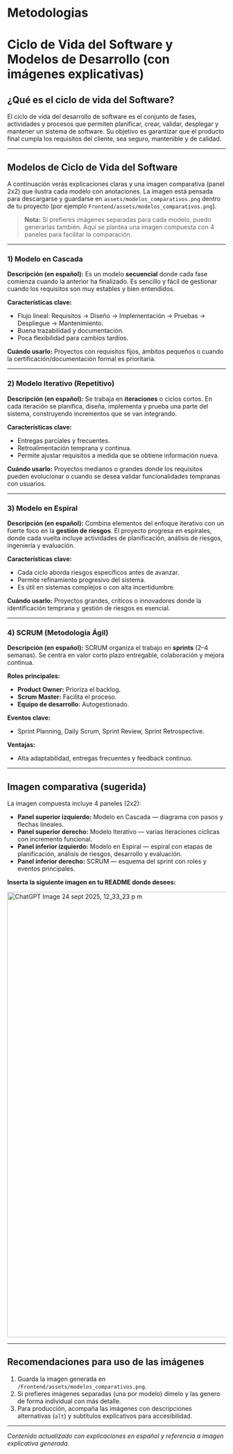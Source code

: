 # Metodologias
# Ciclo de Vida del Software y Modelos de Desarrollo (con imágenes explicativas)

## ¿Qué es el ciclo de vida del Software?

El ciclo de vida del desarrollo de software es el conjunto de fases, actividades y procesos que permiten planificar, crear, validar, desplegar y mantener un sistema de software. Su objetivo es garantizar que el producto final cumpla los requisitos del cliente, sea seguro, mantenible y de calidad.

---

## Modelos de Ciclo de Vida del Software

A continuación verás explicaciones claras y una imagen comparativa (panel 2x2) que ilustra cada modelo con anotaciones. La imagen está pensada para descargarse y guardarse en `assets/modelos_comparativos.png` dentro de tu proyecto (por ejemplo `Frontend/assets/modelos_comparativos.png`).

> **Nota:** Si prefieres imágenes separadas para cada modelo, puedo generarlas también. Aquí se plantea una imagen compuesta con 4 paneles para facilitar la comparación.

---

### 1) Modelo en Cascada

**Descripción (en español):**
Es un modelo **secuencial** donde cada fase comienza cuando la anterior ha finalizado. Es sencillo y fácil de gestionar cuando los requisitos son muy estables y bien entendidos.

**Características clave:**

* Flujo lineal: Requisitos → Diseño → Implementación → Pruebas → Despliegue → Mantenimiento.
* Buena trazabilidad y documentación.
* Poca flexibilidad para cambios tardíos.

**Cuándo usarlo:**
Proyectos con requisitos fijos, ámbitos pequeños o cuando la certificación/documentación formal es prioritaria.

---

### 2) Modelo Iterativo (Repetitivo)

**Descripción (en español):**
Se trabaja en **iteraciones** o ciclos cortos. En cada iteración se planifica, diseña, implementa y prueba una parte del sistema, construyendo incrementos que se van integrando.

**Características clave:**

* Entregas parciales y frecuentes.
* Retroalimentación temprana y continua.
* Permite ajustar requisitos a medida que se obtiene información nueva.

**Cuándo usarlo:**
Proyectos medianos o grandes donde los requisitos pueden evolucionar o cuando se desea validar funcionalidades tempranas con usuarios.

---

### 3) Modelo en Espiral

**Descripción (en español):**
Combina elementos del enfoque iterativo con un fuerte foco en la **gestión de riesgos**. El proyecto progresa en espirales, donde cada vuelta incluye actividades de planificación, análisis de riesgos, ingeniería y evaluación.

**Características clave:**

* Cada ciclo aborda riesgos específicos antes de avanzar.
* Permite refinamiento progresivo del sistema.
* Es útil en sistemas complejos o con alta incertidumbre.

**Cuándo usarlo:**
Proyectos grandes, críticos o innovadores donde la identificación temprana y gestión de riesgos es esencial.

---

### 4) SCRUM (Metodología Ágil)

**Descripción (en español):**
SCRUM organiza el trabajo en **sprints** (2–4 semanas). Se centra en valor corto plazo entregable, colaboración y mejora continua.

**Roles principales:**

* **Product Owner:** Prioriza el backlog.
* **Scrum Master:** Facilita el proceso.
* **Equipo de desarrollo:** Autogestionado.

**Eventos clave:**

* Sprint Planning, Daily Scrum, Sprint Review, Sprint Retrospective.

**Ventajas:**

* Alta adaptabilidad, entregas frecuentes y feedback continuo.

---

## Imagen comparativa (sugerida)

La imagen compuesta incluye 4 paneles (2x2):

* **Panel superior izquierdo:** Modelo en Cascada — diagrama con pasos y flechas lineales.
* **Panel superior derecho:** Modelo Iterativo — varias iteraciones cíclicas con incremento funcional.
* **Panel inferior izquierdo:** Modelo en Espiral — espiral con etapas de planificación, análisis de riesgos, desarrollo y evaluación.
* **Panel inferior derecho:** SCRUM — esquema del sprint con roles y eventos principales.

**Inserta la siguiente imagen en tu README donde desees:**

<img width="1536" height="1024" alt="ChatGPT Image 24 sept 2025, 12_33_23 p m" src="https://github.com/user-attachments/assets/215a0568-672b-42c7-9416-fc6a9f40372d" />

---

## Recomendaciones para uso de las imágenes

1. Guarda la imagen generada en `/Frontend/assets/modelos_comparativos.png`.
2. Si prefieres imágenes separadas (una por modelo) dímelo y las genero de forma individual con más detalle.
3. Para producción, acompaña las imágenes con descripciones alternativas (`alt`) y subtítulos explicativos para accesibilidad.

---

*Contenido actualizado con explicaciones en español y referencia a imagen explicativa generada.*
